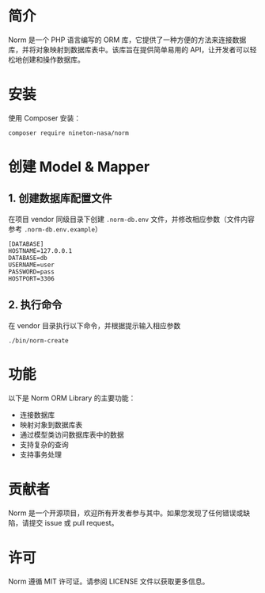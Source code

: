 # 简介
Norm 是一个 PHP 语言编写的 ORM 库，它提供了一种方便的方法来连接数据库，并将对象映射到数据库表中。该库旨在提供简单易用的 API，让开发者可以轻松地创建和操作数据库。

# 安装
使用 Composer 安装：

```shell
composer require nineton-nasa/norm
```

# 创建 Model & Mapper

## 1. 创建数据库配置文件

在项目 vendor 同级目录下创建 `.norm-db.env` 文件，并修改相应参数（文件内容参考 `.norm-db.env.example`）

```dotenv
[DATABASE]
HOSTNAME=127.0.0.1
DATABASE=db
USERNAME=user
PASSWORD=pass
HOSTPORT=3306
```

## 2. 执行命令

在 vendor 目录执行以下命令，并根据提示输入相应参数

```shell
./bin/norm-create
```

# 功能
以下是 Norm ORM Library 的主要功能：

- 连接数据库
- 映射对象到数据库表
- 通过模型类访问数据库表中的数据
- 支持复杂的查询
- 支持事务处理

# 贡献者
Norm 是一个开源项目，欢迎所有开发者参与其中。如果您发现了任何错误或缺陷，请提交 issue 或 pull request。

# 许可
Norm 遵循 MIT 许可证。请参阅 LICENSE 文件以获取更多信息。
